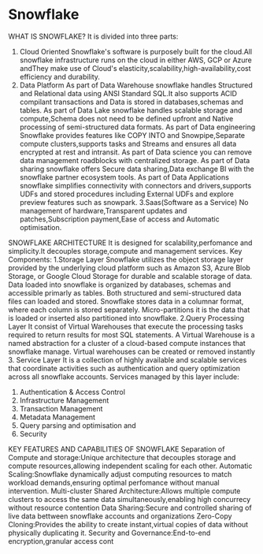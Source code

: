 # Snowflake
WHAT IS SNOWFLAKE?
It is divided into three parts:
1. Cloud Oriented
Snowflake's software is purposely built for the cloud.All snowflake infrastructure runs on the cloud in either AWS, GCP or Azure andThey make use of Cloud's elasticity,scalability,high-availability,cost efficiency
 and durability.
2. Data Platform
As part of Data Warehouse snowflake handles Structured and Relational data using ANSI Standard SQL.It also supports ACID compilant transactions and Data is stored in databases,schemas and tables.
As part of Data Lake snowflake handles scalable storage and compute,Schema does not need to be defined upfront and Native processing of semi-structured data formats.
As part of Data engineering Snowflake provides features like COPY INTO and Snowpipe,Separate compute clusters,supports tasks and Streams and ensures all data encrypted at rest and intransit.
As part of Data science you can remove data management roadblocks with centralized storage.
As part of Data sharing snowflake offers Secure data sharing,Data exchange BI with the snowflake partner ecosystem tools.
As part of Data Applications snowflake simplifies connectivity with connectors and drivers,supports UDFs and stored procedures including External UDFs and explore preview features such as snowpark.
3.Saas(Software as a Service)
No management of hardware,Transparent updates and patches,Subscription payment,Ease of access and Automatic optimisation.

SNOWFLAKE ARCHITECTURE
It is designed for scalability,perfomance and simplicity.It decouples storage,compute and management services.
Key Components:
1.Storage Layer
Snowflake utilizes the object storage layer provided by the underlying cloud platform such as Amazon S3, Azure Blob Storage, or Google Cloud Storage for durable and scalable storage of data.
Data loaded into snowflake is organized by databases, schemas and accessible primarly as tables.
Both structured and semi-structured data files can loaded and stored.
Snowflake stores data in a columnar format, where each column is stored separately.
Micro-partitions it is the data that is loaded or inserted also partitioned into snowflake.
2.Query Processing Layer
It consist of Virtual Warehouses that execute the processing tasks required to return results for most SQL statements.
A Virtual Warehouse is a named abstraction for a cluster of a cloud-based compute instances that snowflake manage.
Virtual warehouses can be created or removed instantly
3. Service Layer
It is a collection of highly available and scalable services that coordinate activities such as authentication and query optimization across all snowflake accounts.
Services managed by this layer include: 
1. Authentication & Access Control
2. Infrastructure Management
3. Transaction Management
4. Metadata Management
5. Query parsing and optimisation and 
6. Security

KEY FEATURES AND CAPABILITIES OF SNOWFLAKE
Separation of Compute and storage:Unique architecture that decouples storage and compute resources,allowing independent scaling for each other.
Automatic Scaling:Snowflake dynamically adjust computing resources to match workload demands,ensuring optimal perfomance without manual intervention.
Multi-cluster Shared Architecture:Allows multiple compute clusters to access the same data simultaneously,enabling high concurrecy without resource contention
Data Sharing:Secure and controlled sharing of live data bettween snowflake accounts and organizations
Zero-Copy Cloning:Provides the ability to create instant,virtual copies of data without physically duplicating it.
Security and Governance:End-to-end encryption,granular access cont


 







   


   
